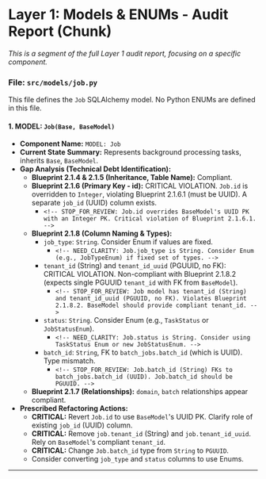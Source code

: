 # Layer 1: Models & ENUMs - Audit Report (Chunk)

_This is a segment of the full Layer 1 audit report, focusing on a specific component._

### File: `src/models/job.py`

This file defines the `Job` SQLAlchemy model. No Python ENUMs are defined in this file.

#### 1. MODEL: `Job(Base, BaseModel)`
- **Component Name:** `MODEL: Job`
- **Current State Summary:** Represents background processing tasks, inherits `Base`, `BaseModel`.
- **Gap Analysis (Technical Debt Identification):**
    - **Blueprint 2.1.4 & 2.1.5 (Inheritance, Table Name):** Compliant.
    - **Blueprint 2.1.6 (Primary Key - id):** CRITICAL VIOLATION. `Job.id` is overridden to `Integer`, violating Blueprint 2.1.6.1 (must be UUID). A separate `job_id` (UUID) column exists.
        -   `<!-- STOP_FOR_REVIEW: Job.id overrides BaseModel's UUID PK with an Integer PK. Critical violation of Blueprint 2.1.6.1. -->`
    - **Blueprint 2.1.8 (Column Naming & Types):**
        - `job_type`: `String`. Consider Enum if values are fixed.
            -   `<!-- NEED_CLARITY: Job.job_type is String. Consider Enum (e.g., JobTypeEnum) if fixed set of types. -->`
        - `tenant_id` (String) and `tenant_id_uuid` (PGUUID, no FK): CRITICAL VIOLATION. Non-compliant with Blueprint 2.1.8.2 (expects single PGUUID `tenant_id` with FK from `BaseModel`).
            -   `<!-- STOP_FOR_REVIEW: Job model has tenant_id (String) and tenant_id_uuid (PGUUID, no FK). Violates Blueprint 2.1.8.2. BaseModel should provide compliant tenant_id. -->`
        - `status`: `String`. Consider Enum (e.g., `TaskStatus` or `JobStatusEnum`).
            -   `<!-- NEED_CLARITY: Job.status is String. Consider using TaskStatus Enum or new JobStatusEnum. -->`
        - `batch_id`: `String`, FK to `batch_jobs.batch_id` (which is UUID). Type mismatch.
            -   `<!-- STOP_FOR_REVIEW: Job.batch_id (String) FKs to batch_jobs.batch_id (UUID). Job.batch_id should be PGUUID. -->`
    - **Blueprint 2.1.7 (Relationships):** `domain`, `batch` relationships appear compliant.
- **Prescribed Refactoring Actions:**
    - **CRITICAL:** Revert `Job.id` to use `BaseModel`'s UUID PK. Clarify role of existing `job_id` (UUID) column.
    - **CRITICAL:** Remove `job.tenant_id` (String) and `job.tenant_id_uuid`. Rely on `BaseModel`'s compliant `tenant_id`.
    - **CRITICAL:** Change `Job.batch_id` type from `String` to `PGUUID`.
    - Consider converting `job_type` and `status` columns to use Enums.

---

